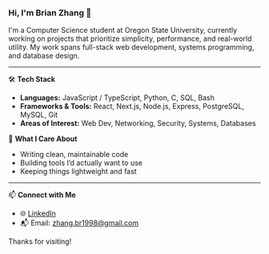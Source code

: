 ### Hi, I'm Brian Zhang 👋

I'm a Computer Science student at Oregon State University, currently working on projects that prioritize simplicity, performance, and real-world utility. My work spans full-stack web development, systems programming, and database design.

---

🛠 **Tech Stack**  
- **Languages:** JavaScript / TypeScript, Python, C, SQL, Bash  
- **Frameworks & Tools:** React, Next.js, Node.js, Express, PostgreSQL, MySQL, Git  
- **Areas of Interest:** Web Dev, Networking, Security, Systems, Databases

🧠 **What I Care About**  
- Writing clean, maintainable code  
- Building tools I’d actually want to use  
- Keeping things lightweight and fast

---

📫 **Connect with Me**  
- 🌐 [LinkedIn](https://www.linkedin.com/in/zhang-br1998)  
- 📬 Email: zhang.br1998@gmail.com

Thanks for visiting!
